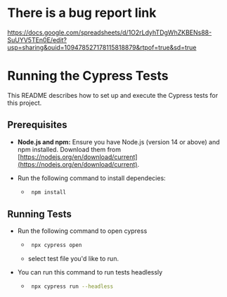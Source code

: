 # There is a bug report link 

https://docs.google.com/spreadsheets/d/1O2rLdyhTDgWhZKBENs88-SuUYV5TEn0E/edit?usp=sharing&ouid=109478527178115818879&rtpof=true&sd=true

# Running the Cypress Tests

This README describes how to set up and execute the Cypress tests for this project.

## Prerequisites

- **Node.js and npm:** Ensure you have Node.js (version 14 or above) and npm installed. Download them from [https://nodejs.org/en/download/current](https://nodejs.org/en/download/current).

- Run the following command to install dependecies:

    -  ```bash
        npm install
        ```

## Running Tests

- Run the following command to open cypress
    -  ```bash
        npx cypress open
        ```
    - select test file you'd like to run.

- You can run this command to run tests headlessly
    -  ```bash
        npx cypress run --headless
        ```
